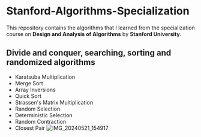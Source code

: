 # Stanford-Algorithms-Specialization
This repository contains the algorithms that I learned from the specialization course on **Design and Analysis of Algorithms** by **Stanford University**.

## Divide and conquer, searching, sorting and randomized algorithms
- Karatsuba Multiplication
- Merge Sort
- Array Inversions
- Quick Sort
- Strassen's Matrix Multiplication
- Random Selection
- Deterministic Selection
- Random Contraction
- Closest Pair
![IMG_20240521_154917](https://github.com/mugun-than/Stanford-Algorithms-Specialization/assets/121924807/2673c0cf-5623-4c46-9352-1f6ace1c9d78)

